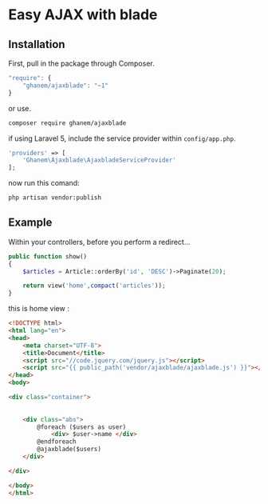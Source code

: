 # Easy AJAX with blade

## Installation

First, pull in the package through Composer.

```js
"require": {
    "ghanem/ajaxblade": "~1"
}
```
or use.

```bash
composer require ghanem/ajaxblade
```

if using Laravel 5, include the service provider within `config/app.php`.

```php
'providers' => [
    'Ghanem\Ajaxblade\AjaxbladeServiceProvider'
];
```

now run this comand:

```bash
php artisan vendor:publish
```

## Example
Within your controllers, before you perform a redirect...

```php
public function show()
{
    $articles = Article::orderBy('id', 'DESC')->Paginate(20);

    return view('home',compact('articles'));
}
```

this is home view :
```html
<!DOCTYPE html>
<html lang="en">
<head>
    <meta charset="UTF-8">
    <title>Document</title>
	<script src="//code.jquery.com/jquery.js"></script>
	<script src="{{ public_path('vendor/ajaxblade/ajaxblade.js') }}"></script>
</head>
<body>

<div class="container">
	
	
	<div class="abs">
		@foreach ($users as user)
			<div> $user->name </div>
		@endforeach
		@ajaxblade($users)
	</div>

</div>

</body>
</html>
```
